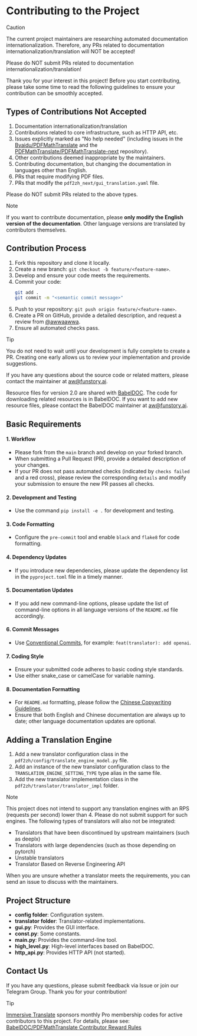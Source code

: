 <!-- CHUNK ID: chunk_53390D48  CHUNK TYPE: header START_LINE:1 -->
# Contributing to the Project

<!-- CHUNK ID: chunk_A71D833E  CHUNK TYPE: blockquote START_LINE:3 -->
> [!CAUTION]
>
> The current project maintainers are researching automated documentation internationalization. Therefore, any PRs related to documentation internationalization/translation will NOT be accepted!
>
> Please do NOT submit PRs related to documentation internationalization/translation!

<!-- CHUNK ID: chunk_D57757D9  CHUNK TYPE: paragraph START_LINE:9 -->
Thank you for your interest in this project! Before you start contributing, please take some time to read the following guidelines to ensure your contribution can be smoothly accepted.

<!-- CHUNK ID: chunk_FB836CBD  CHUNK TYPE: header START_LINE:11 -->
## Types of Contributions Not Accepted

<!-- CHUNK ID: chunk_D91B42A2  CHUNK TYPE: list START_LINE:13 -->
1. Documentation internationalization/translation
2. Contributions related to core infrastructure, such as HTTP API, etc.
3. Issues explicitly marked as "No help needed" (including issues in the [Byaidu/PDFMathTranslate](Byaidu/PDFMathTranslate) and the [PDFMathTranslate/PDFMathTranslate-next](PDFMathTranslate/PDFMathTranslate-next) repository).
4. Other contributions deemed inappropriate by the maintainers.
5. Contributing documentation, but changing the documentation in languages other than English.
6. PRs that require modifying PDF files.
7. PRs that modify the `pdf2zh_next/gui_translation.yaml` file.

<!-- CHUNK ID: chunk_7828B7C7  CHUNK TYPE: paragraph START_LINE:21 -->
Please do NOT submit PRs related to the above types.

<!-- CHUNK ID: chunk_56FADEC9  CHUNK TYPE: blockquote START_LINE:23 -->
> [!NOTE]
>
> If you want to contribute documentation, please **only modify the English version of the documentation**. Other language versions are translated by contributors themselves.

<!-- CHUNK ID: chunk_485712CB  CHUNK TYPE: header START_LINE:27 -->
## Contribution Process

<!-- CHUNK ID: chunk_4D698FBF  CHUNK TYPE: list START_LINE:29 -->
1. Fork this repository and clone it locally.
2. Create a new branch: `git checkout -b feature/<feature-name>`.
3. Develop and ensure your code meets the requirements.
4. Commit your code:
   ```bash
   git add .
   git commit -m "<semantic commit message>"
   ```
5. Push to your repository: `git push origin feature/<feature-name>`.
6. Create a PR on GitHub, provide a detailed description, and request a review from [@awwaawwa](https://github.com/awwaawwa).
7. Ensure all automated checks pass.

<!-- CHUNK ID: chunk_89A6F55A  CHUNK TYPE: blockquote START_LINE:41 -->
> [!TIP]
>
> You do not need to wait until your development is fully complete to create a PR. Creating one early allows us to review your implementation and provide suggestions.
>
> If you have any questions about the source code or related matters, please contact the maintainer at aw@funstory.ai.
>
> Resource files for version 2.0 are shared with [BabelDOC](https://github.com/funstory-ai/BabelDOC). The code for downloading related resources is in BabelDOC. If you want to add new resource files, please contact the BabelDOC maintainer at aw@funstory.ai.

<!-- CHUNK ID: chunk_E7638696  CHUNK TYPE: header START_LINE:49 -->
## Basic Requirements

<!-- CHUNK ID: chunk_4D251FB3  CHUNK TYPE: paragraph START_LINE:51 -->
<h4 id="sop">1. Workflow</h4>

<!-- CHUNK ID: chunk_8FDDA473  CHUNK TYPE: list START_LINE:53 -->
   - Please fork from the `main` branch and develop on your forked branch.
   - When submitting a Pull Request (PR), provide a detailed description of your changes.
   - If your PR does not pass automated checks (indicated by `checks failed` and a red cross), please review the corresponding `details` and modify your submission to ensure the new PR passes all checks.


<!-- CHUNK ID: chunk_19D447DF  CHUNK TYPE: paragraph START_LINE:58 -->
<h4 id="dev&test">2. Development and Testing</h4>

<!-- CHUNK ID: chunk_65AB8932  CHUNK TYPE: list START_LINE:60 -->
   - Use the command `pip install -e .` for development and testing.


<!-- CHUNK ID: chunk_B4865580  CHUNK TYPE: paragraph START_LINE:63 -->
<h4 id="format">3. Code Formatting</h4>

<!-- CHUNK ID: chunk_E8324FFA  CHUNK TYPE: list START_LINE:65 -->
   - Configure the `pre-commit` tool and enable `black` and `flake8` for code formatting.


<!-- CHUNK ID: chunk_7A584B10  CHUNK TYPE: paragraph START_LINE:68 -->
<h4 id="requpdate">4. Dependency Updates</h4>

<!-- CHUNK ID: chunk_BE2E8298  CHUNK TYPE: list START_LINE:70 -->
   - If you introduce new dependencies, please update the dependency list in the `pyproject.toml` file in a timely manner.


<!-- CHUNK ID: chunk_1615D8D8  CHUNK TYPE: paragraph START_LINE:73 -->
<h4 id="docupdate">5. Documentation Updates</h4>

<!-- CHUNK ID: chunk_725E4B8A  CHUNK TYPE: list START_LINE:75 -->
   - If you add new command-line options, please update the list of command-line options in all language versions of the `README.md` file accordingly.


<!-- CHUNK ID: chunk_09178615  CHUNK TYPE: paragraph START_LINE:78 -->
<h4 id="commitmsg">6. Commit Messages</h4>

<!-- CHUNK ID: chunk_8007BC97  CHUNK TYPE: list START_LINE:80 -->
   - Use [Conventional Commits](https://www.conventionalcommits.org/en/v1.0.0/), for example: `feat(translator): add openai`.


<!-- CHUNK ID: chunk_F5439516  CHUNK TYPE: paragraph START_LINE:83 -->
<h4 id="codestyle">7. Coding Style</h4>

<!-- CHUNK ID: chunk_22ECCE1D  CHUNK TYPE: list START_LINE:85 -->
   - Ensure your submitted code adheres to basic coding style standards.
   - Use either snake_case or camelCase for variable naming.


<!-- CHUNK ID: chunk_2F60B8EB  CHUNK TYPE: paragraph START_LINE:89 -->
<h4 id="doctypo">8. Documentation Formatting</h4>

<!-- CHUNK ID: chunk_320F91BE  CHUNK TYPE: list START_LINE:91 -->
   - For `README.md` formatting, please follow the [Chinese Copywriting Guidelines](https://github.com/sparanoid/chinese-copywriting-guidelines).
   - Ensure that both English and Chinese documentation are always up to date; other language documentation updates are optional.

<!-- CHUNK ID: chunk_126AF33C  CHUNK TYPE: header START_LINE:94 -->
## Adding a Translation Engine

<!-- CHUNK ID: chunk_38A36DFF  CHUNK TYPE: list START_LINE:96 -->
1. Add a new translator configuration class in the `pdf2zh/config/translate_engine_model.py` file.
2. Add an instance of the new translator configuration class to the `TRANSLATION_ENGINE_SETTING_TYPE` type alias in the same file.
3. Add the new translator implementation class in the `pdf2zh/translator/translator_impl` folder.

<!-- CHUNK ID: chunk_D3058459  CHUNK TYPE: blockquote START_LINE:100 -->
> [!NOTE]
>
> This project does not intend to support any translation engines with an RPS (requests per second) lower than 4. Please do not submit support for such engines.
> The following types of translators will also not be integrated:
> - Translators that have been discontinued by upstream maintainers (such as deeplx)
> - Translators with large dependencies (such as those depending on pytorch)
> - Unstable translators
> - Translator Based on Reverse Engineering API
>
> When you are unsure whether a translator meets the requirements, you can send an issue to discuss with the maintainers.

<!-- CHUNK ID: chunk_7ED6230D  CHUNK TYPE: header START_LINE:111 -->
## Project Structure

<!-- CHUNK ID: chunk_9004E6A3  CHUNK TYPE: list START_LINE:113 -->
- **config folder**: Configuration system.
- **translator folder**: Translator-related implementations.
- **gui.py**: Provides the GUI interface.
- **const.py**: Some constants.
- **main.py**: Provides the command-line tool.
- **high_level.py**: High-level interfaces based on BabelDOC.
- **http_api.py**: Provides HTTP API (not started).

<!-- CHUNK ID: chunk_0C087ADF  CHUNK TYPE: header START_LINE:121 -->
## Contact Us

<!-- CHUNK ID: chunk_2FB8F835  CHUNK TYPE: paragraph START_LINE:123 -->
If you have any questions, please submit feedback via Issue or join our Telegram Group. Thank you for your contribution!

<!-- CHUNK ID: chunk_C2A414AC  CHUNK TYPE: blockquote START_LINE:125 -->
> [!TIP]
>
> [Immersive Translate](https://immersivetranslate.com) sponsors monthly Pro membership codes for active contributors to this project. For details, please see: [BabelDOC/PDFMathTranslate Contributor Reward Rules](https://funstory-ai.github.io/BabelDOC/CONTRIBUTOR_REWARD/)